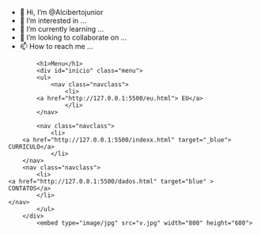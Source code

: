 - 👋 Hi, I’m @Alcibertojunior
- 👀 I’m interested in ...
- 🌱 I’m currently learning ...
- 💞️ I’m looking to collaborate on ...
- 📫 How to reach me ...

<!---
Alcibertojunior/Alcibertojunior is a ✨ special ✨ repository because its `README.md` (this file) appears on your GitHub profile.
You can click the Preview link to take a look at your changes.
--->
<!DOCTYPE html>
<html lang="pt-br">
<head>
    <meta charset="UTF-8">
    <meta name="viewport" content="width=device-width, initial-scale=1.0">
    <title>vem que vem</title>
   
</head>
<body>
       
      
            <h1>Menu</h1>
            <div id="inicio" class="menu">
            <ul>
                <nav class="navclass">
                    <li>
            <a href="http://127.0.0.1:5500/eu.html"> EU</a>
                    </li>
            </nav>
           
            <nav class="navclass">
                <li>
        <a href="http://127.0.0.1:5500/indexx.html" target="_blue"> CURRICULO</a>
                </li>
        </nav>
        <nav class="navclass">
            <li>
    <a href="http://127.0.0.1:5500/dados.html" target="blue" > CONTATOS</a>
            </li>
    </nav>
            </ul>
        </div>
            <embed type="image/jpg" src="v.jpg" width="800" height="600">
       



</body>
</html>

